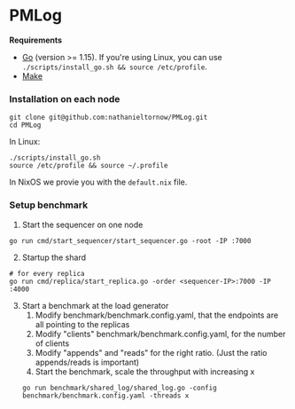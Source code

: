 # PMLog

**Requirements**
- [Go](https://golang.org/) (version >= 1.15). If you're using Linux, you can use `./scripts/install_go.sh && source /etc/profile`.
- [Make](https://www.gnu.org/software/make/)


### Installation on each node

```shell
git clone git@github.com:nathanieltornow/PMLog.git
cd PMLog
```

In Linux:
```
./scripts/install_go.sh
source /etc/profile && source ~/.profile
```

In NixOS we provie you with the `default.nix` file.


### Setup benchmark

1. Start the sequencer on one node
```shell
go run cmd/start_sequencer/start_sequencer.go -root -IP :7000
```

2. Startup the shard
```shell
# for every replica
go run cmd/replica/start_replica.go -order <sequencer-IP>:7000 -IP :4000
```

3. Start a benchmark at the load generator
   1. Modify benchmark/benchmark.config.yaml, that the endpoints are all pointing to the replicas
   2. Modify "clients" benchmark/benchmark.config.yaml, for the number of clients
   3. Modify "appends" and "reads" for the right ratio. (Just the ratio appends/reads is important)
   4. Start the benchmark, scale the throughput with increasing x
   ```shell
   go run benchmark/shared_log/shared_log.go -config benchmark/benchmark.config.yaml -threads x
   ```

